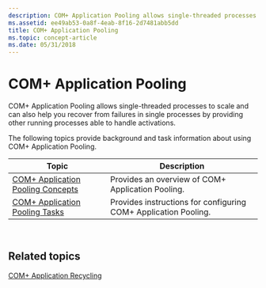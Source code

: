 ```yaml
---
description: COM+ Application Pooling allows single-threaded processes to scale and can also help you recover from failures in single-threaded processes by providing other running processes able to handle activations.
ms.assetid: ee49ab53-0a8f-4eab-8f16-2d7481abb5dd
title: COM+ Application Pooling
ms.topic: concept-article
ms.date: 05/31/2018
---
```


# COM+ Application Pooling

COM+ Application Pooling allows single-threaded processes to scale and can also help you recover from failures in single processes by providing other running processes able to handle activations.

The following topics provide background and task information about using COM+ Application Pooling.



| Topic                                                                      | Description                                                     |
|----------------------------------------------------------------------------|-----------------------------------------------------------------|
| [COM+ Application Pooling Concepts](com--application-pooling-concepts.md) | Provides an overview of COM+ Application Pooling.               |
| [COM+ Application Pooling Tasks](com--application-pooling-tasks.md)       | Provides instructions for configuring COM+ Application Pooling. |



 

## Related topics

<dl> <dt>

[COM+ Application Recycling](com--application-recycling.md)
</dt> </dl>

 

 



